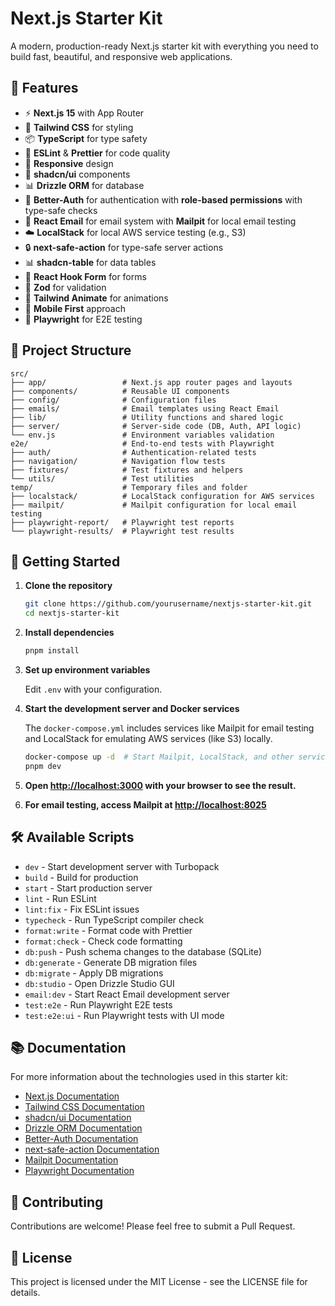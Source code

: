 # Next.js Starter Kit

A modern, production-ready Next.js starter kit with everything you need to build fast, beautiful, and responsive web applications.

## 🚀 Features

- ⚡️ **Next.js 15** with App Router
- 🎨 **Tailwind CSS** for styling
- 📦 **TypeScript** for type safety
- 🎯 **ESLint** & **Prettier** for code quality
- 📱 **Responsive** design
- 🎨 **shadcn/ui** components
- 📊 **Drizzle ORM** for database
- 🔐 **Better-Auth** for authentication with **role-based permissions** with type-safe checks
- 📧 **React Email** for email system with **Mailpit** for local email testing
- ☁️ **LocalStack** for local AWS service testing (e.g., S3)
- 🔒 **next-safe-action** for type-safe server actions
- 📊 **shadcn-table** for data tables
- 🔄 **React Hook Form** for forms
- 📝 **Zod** for validation
- 🎨 **Tailwind Animate** for animations
- 📱 **Mobile First** approach
- 🧪 **Playwright** for E2E testing

## 📁 Project Structure

```
src/
├── app/                 # Next.js app router pages and layouts
├── components/          # Reusable UI components
├── config/              # Configuration files
├── emails/              # Email templates using React Email
├── lib/                 # Utility functions and shared logic
├── server/              # Server-side code (DB, Auth, API logic)
└── env.js               # Environment variables validation
e2e/                     # End-to-end tests with Playwright
├── auth/                # Authentication-related tests
├── navigation/          # Navigation flow tests
├── fixtures/            # Test fixtures and helpers
└── utils/               # Test utilities
temp/                    # Temporary files and folder
├── localstack/          # LocalStack configuration for AWS services
├── mailpit/             # Mailpit configuration for local email testing
├── playwright-report/   # Playwright test reports
└── playwright-results/  # Playwright test results
```

## 🚀 Getting Started

1. **Clone the repository**

   ```bash
   git clone https://github.com/yourusername/nextjs-starter-kit.git
   cd nextjs-starter-kit
   ```

2. **Install dependencies**

   ```bash
   pnpm install
   ```

3. **Set up environment variables**

   Edit `.env` with your configuration.

4. **Start the development server and Docker services**

   The `docker-compose.yml` includes services like Mailpit for email testing and LocalStack for emulating AWS services (like S3) locally.

   ```bash
   docker-compose up -d  # Start Mailpit, LocalStack, and other services
   pnpm dev
   ```

5. **Open [http://localhost:3000](http://localhost:3000) with your browser to see the result.**

6. **For email testing, access Mailpit at [http://localhost:8025](http://localhost:8025)**

## 🛠️ Available Scripts

- `dev` - Start development server with Turbopack
- `build` - Build for production
- `start` - Start production server
- `lint` - Run ESLint
- `lint:fix` - Fix ESLint issues
- `typecheck` - Run TypeScript compiler check
- `format:write` - Format code with Prettier
- `format:check` - Check code formatting
- `db:push` - Push schema changes to the database (SQLite)
- `db:generate` - Generate DB migration files
- `db:migrate` - Apply DB migrations
- `db:studio` - Open Drizzle Studio GUI
- `email:dev` - Start React Email development server
- `test:e2e` - Run Playwright E2E tests
- `test:e2e:ui` - Run Playwright tests with UI mode

## 📚 Documentation

For more information about the technologies used in this starter kit:

- [Next.js Documentation](https://nextjs.org/docs)
- [Tailwind CSS Documentation](https://tailwindcss.com/docs)
- [shadcn/ui Documentation](https://ui.shadcn.com)
- [Drizzle ORM Documentation](https://orm.drizzle.team)
- [Better-Auth Documentation](https://www.better-auth.com/)
- [next-safe-action Documentation](https://next-safe-action.dev/docs/getting-started)
- [Mailpit Documentation](https://github.com/axllent/mailpit)
- [Playwright Documentation](https://playwright.dev/docs/intro)

## 🤝 Contributing

Contributions are welcome! Please feel free to submit a Pull Request.

## 📄 License

This project is licensed under the MIT License - see the LICENSE file for details.
